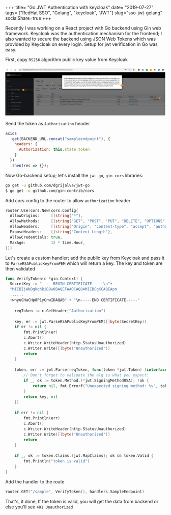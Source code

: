 +++
title= "Go JWT Authentication with keycloak"
date= "2019-07-27"
tags= ["RedHat SSO", "Golang", "keycloak", "JWT"]
slug="sso-jwt-golang"
socialShare=true
+++

Recently I was working on a React project with Go backend using Gin web framework. Keycloak was the authentication mechanism for the frontend; I also wanted to secure the backend using JSON Web Tokens which was provided by Keycloak on every login. Setup for jwt verification in Go was easy.

First, copy `RS256` algorithm public key value from Keycloak

![sso_setup](sso-key.png)

Send the token as `Authorization` header

```javascript
axios
  .get(BACKEND_URL.concat("sampleendpoint"), {
    headers: {
      Authorization: this.state.token
    }
  })
  .then(res => {});
```

Now Go-backend setup; let's install the `jwt-go`, `gin-cors` libraries:

```bash
go get -u github.com/dgrijalva/jwt-go
$ go get -u github.com/gin-contrib/cors
```

Add cors config to the router to allow `authorization` header

```go
router.Use(cors.New(cors.Config{
  AllowOrigins:     []string{"*"},
  AllowMethods:     []string{"GET", "POST", "PUT", "DELETE", "OPTIONS", "HEAD"},
  AllowHeaders:     []string{"Origin", "content-type", "accept", "authorization"},
  ExposeHeaders:    []string{"Content-Length"},
  AllowCredentials: true,
  MaxAge:           12 * time.Hour,
}))
```

Let's create a custom handler; add the public key from Keycloak and pass it to `ParseRSAPublicKeyFromPEM` which will return a key. The key and token are then validated

```go
func VerifyToken(c *gin.Context) {
  SecretKey := "-----BEGIN CERTIFICATE-----\n"+
  "MIIBIjANBgkqhkiG9w0BAQEFAAOCAQ8AMIIBCgKCAQEApn
  ......
  +wnyuCHaCHp8P1yCnwIDAQAB" + "\n-----END CERTIFICATE-----"

	reqToken := c.GetHeader("Authorization")

	key, er := jwt.ParseRSAPublicKeyFromPEM([]byte(SecretKey))
	if er != nil {
		fmt.Println(er)
		c.Abort()
		c.Writer.WriteHeader(http.StatusUnauthorized)
		c.Writer.Write([]byte("Unauthorized"))
		return
	}

	token, err := jwt.Parse(reqToken, func(token *jwt.Token) (interface{}, error) {
		// Don't forget to validate the alg is what you expect:
		if _, ok := token.Method.(*jwt.SigningMethodRSA); !ok {
			return nil, fmt.Errorf("Unexpected signing method: %v", token.Header["alg"])
		}
		return key, nil
	})

	if err != nil {
		fmt.Println(err)
		c.Abort()
		c.Writer.WriteHeader(http.StatusUnauthorized)
		c.Writer.Write([]byte("Unauthorized"))
		return
	}

	if _, ok := token.Claims.(jwt.MapClaims); ok && token.Valid {
		fmt.Println("token is valid")
	}
}
```

Add the handler to the route

```go
router.GET("/sample", VerifyToken(), handlers.SampleEndpoint)
```

That's, it done, If the token is valid, you will get the data from backend or else you'll see `401 Unauthorized`
